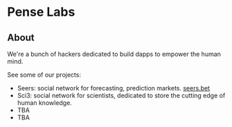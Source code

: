 # Pense Labs

## About

We're a bunch of hackers dedicated to build dapps to empower the human mind.

See some of our projects:
- Seers: social network for forecasting, prediction markets. [seers.bet](http://seers.bet)
- Sci3: social network for scientists, dedicated to store the cutting edge of human knowledge.
- TBA
- TBA
